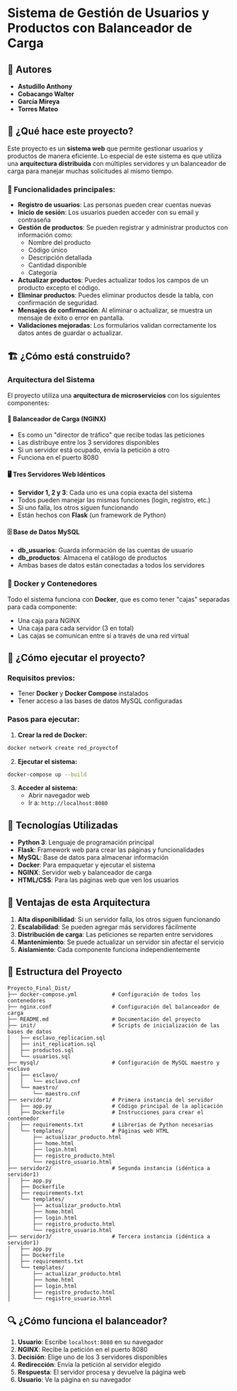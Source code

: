 # Sistema de Gestión de Usuarios y Productos con Balanceador de Carga

## 👥 Autores
- **Astudillo Anthony**
- **Cobacango Walter** 
- **García Mireya**
- **Torres Mateo**

## 🚀 ¿Qué hace este proyecto?

Este proyecto es un **sistema web** que permite gestionar usuarios y productos de manera eficiente. Lo especial de este sistema es que utiliza una **arquitectura distribuida** con múltiples servidores y un balanceador de carga para manejar muchas solicitudes al mismo tiempo.

### 🎯 Funcionalidades principales:
- **Registro de usuarios**: Las personas pueden crear cuentas nuevas
- **Inicio de sesión**: Los usuarios pueden acceder con su email y contraseña
- **Gestión de productos**: Se pueden registrar y administrar productos con información como:
  - Nombre del producto
  - Código único
  - Descripción detallada
  - Cantidad disponible
  - Categoría
- **Actualizar productos**: Puedes actualizar todos los campos de un producto excepto el código.
- **Eliminar productos**: Puedes eliminar productos desde la tabla, con confirmación de seguridad.
- **Mensajes de confirmación**: Al eliminar o actualizar, se muestra un mensaje de éxito o error en pantalla.
- **Validaciones mejoradas**: Los formularios validan correctamente los datos antes de guardar o actualizar.

## 🏗️ ¿Cómo está construido?

### Arquitectura del Sistema

El proyecto utiliza una **arquitectura de microservicios** con los siguientes componentes:

#### 🔄 **Balanceador de Carga (NGINX)**
- Es como un "director de tráfico" que recibe todas las peticiones
- Las distribuye entre los 3 servidores disponibles
- Si un servidor está ocupado, envía la petición a otro
- Funciona en el puerto 8080

#### 🖥️ **Tres Servidores Web Idénticos**
- **Servidor 1, 2 y 3**: Cada uno es una copia exacta del sistema
- Todos pueden manejar las mismas funciones (login, registro, etc.)
- Si uno falla, los otros siguen funcionando
- Están hechos con **Flask** (un framework de Python)

#### 🗄️ **Base de Datos MySQL**
- **db_usuarios**: Guarda información de las cuentas de usuario
- **db_productos**: Almacena el catálogo de productos
- Ambas bases de datos están conectadas a todos los servidores

### 🐳 **Docker y Contenedores**
Todo el sistema funciona con **Docker**, que es como tener "cajas" separadas para cada componente:
- Una caja para NGINX
- Una caja para cada servidor (3 en total)
- Las cajas se comunican entre sí a través de una red virtual

## 🚀 ¿Cómo ejecutar el proyecto?

### Requisitos previos:
- Tener **Docker** y **Docker Compose** instalados
- Tener acceso a las bases de datos MySQL configuradas

### Pasos para ejecutar:

1. **Crear la red de Docker:**
```bash
docker network create red_proyectof
```

2. **Ejecutar el sistema:**
```bash
docker-compose up --build
```

3. **Acceder al sistema:**
   - Abrir navegador web
   - Ir a: `http://localhost:8080`

## 🔧 Tecnologías Utilizadas

- **Python 3**: Lenguaje de programación principal
- **Flask**: Framework web para crear las páginas y funcionalidades
- **MySQL**: Base de datos para almacenar información
- **Docker**: Para empaquetar y ejecutar el sistema
- **NGINX**: Servidor web y balanceador de carga
- **HTML/CSS**: Para las páginas web que ven los usuarios

## 🌟 Ventajas de esta Arquitectura

1. **Alta disponibilidad**: Si un servidor falla, los otros siguen funcionando
2. **Escalabilidad**: Se pueden agregar más servidores fácilmente
3. **Distribución de carga**: Las peticiones se reparten entre servidores
4. **Mantenimiento**: Se puede actualizar un servidor sin afectar el servicio
5. **Aislamiento**: Cada componente funciona independientemente

## 📁 Estructura del Proyecto

```
Proyecto_Final_Dist/
├── docker-compose.yml           # Configuración de todos los contenedores
├── nginx.conf                   # Configuración del balanceador de carga
├── README.md                    # Documentación del proyecto
├── init/                        # Scripts de inicialización de las bases de datos
│   ├── esclavo_replicacion.sql
│   ├── init_replication.sql
│   ├── productos.sql
│   └── usuarios.sql
├── mysql/                       # Configuración de MySQL maestro y esclavo
│   ├── esclavo/
│   │   └── esclavo.cnf
│   └── maestro/
│       └── maestro.cnf
├── servidor1/                   # Primera instancia del servidor
│   ├── app.py                   # Código principal de la aplicación
│   ├── Dockerfile               # Instrucciones para crear el contenedor
│   ├── requirements.txt         # Librerías de Python necesarias
│   └── templates/               # Páginas web HTML
│       ├── actualizar_producto.html
│       ├── home.html
│       ├── login.html
│       ├── registro_producto.html
│       └── registro_usuario.html
├── servidor2/                   # Segunda instancia (idéntica a servidor1)
│   ├── app.py
│   ├── Dockerfile
│   ├── requirements.txt
│   └── templates/
│       ├── actualizar_producto.html
│       ├── home.html
│       ├── login.html
│       ├── registro_producto.html
│       └── registro_usuario.html
├── servidor3/                   # Tercera instancia (idéntica a servidor1)
│   ├── app.py
│   ├── Dockerfile
│   ├── requirements.txt
│   └── templates/
│       ├── actualizar_producto.html
│       ├── home.html
│       ├── login.html
│       ├── registro_producto.html
│       └── registro_usuario.html
```

## 🔍 ¿Cómo funciona el balanceador?

1. **Usuario**: Escribe `localhost:8080` en su navegador
2. **NGINX**: Recibe la petición en el puerto 8080
3. **Decisión**: Elige uno de los 3 servidores disponibles
4. **Redirección**: Envía la petición al servidor elegido
5. **Respuesta**: El servidor procesa y devuelve la página web
6. **Usuario**: Ve la página en su navegador